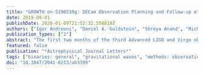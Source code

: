 ```yaml
---
title: "GROWTH on S190510g: DECam Observation Planning and Follow-up of a Distant Binary Neutron Star Merger Candidate"
date: 2019-08-01
publishDate: 2020-01-09T21:52:32.550818Z
authors: ["Igor Andreoni", "Daniel A. Goldstein", "Shreya Anand", "Michael W. Coughlin", "Leo P. Singer", "Tomás Ahumada", "Michael Medford", "Erik C. Kool", "Sara Webb", "Mattia Bulla", "Joshua S. Bloom", "Mansi M. Kasliwal", "Peter E. Nugent", "Ashot Bagdasaryan", "Jennifer Barnes", "David O. Cook", "Jeff Cooke", "Dmitry A. Duev", "U. Christoffer Fremling", "Pradip Gatkine", "V. Zach Golkhou", "Albert K. H. Kong", "Ashish Mahabal", "Jorge Martı́nez-Palomera", "Duo Tao", "Keming Zhang"]
publication_types: ["2"]
abstract: "The first two months of the third Advanced LIGO and Virgo observing run (2019 April-May) showed that distant gravitational-wave (GW) events can now be readily detected. Three candidate mergers containing neutron stars (NS) were reported in a span of 15 days, all likely located more than 100 Mpc away. However, distant events such as the three new NS mergers are likely to be coarsely localized, which highlights the importance of facilities and scheduling systems that enable deep observations over hundreds to thousands of square degrees to detect the electromagnetic counterparts. On 2019 May 10 02:59:39.292 UT the GW candidate S190510g was discovered and initially classified as a binary neutron star (BNS) merger with 98% probability. The GW event was localized within an area of 3462 deg$^2$, later refined to 1166 deg$^2$ (90%) at a distance of 227 ± 92 Mpc. We triggered Target-of-Opportunity observations with the Dark Energy Camera (DECam), a wide-field optical imager mounted at the prime focus of the 4 m Blanco Telescope at Cerro Tololo Inter-American Observatory in Chile. This Letter describes our DECam observations and our real-time analysis results, focusing in particular on the design and implementation of the observing strategy. Within 24 hr of the merger time, we observed 65% of the total enclosed probability of the final skymap with an observing efficiency of 94%. We identified and publicly announced 13 candidate counterparts. S190510g was reclassified 1.7 days after the merger, after our observations were completed, with a “BNS merger” probability reduced from 98% to 42% in favor of a “terrestrial classification."
featured: false
publication: "*Astrophysical Journal Letters*"
tags: ["binaries: general", "gravitational waves", "methods: observational", "stars: neutron", "supernovae: general", "Astrophysics - High Energy Astrophysical Phenomena", "Astrophysics - Instrumentation and Methods for Astrophysics", "Astrophysics - Solar and Stellar Astrophysics"]
doi: "10.3847/2041-8213/ab3399"
---
```


